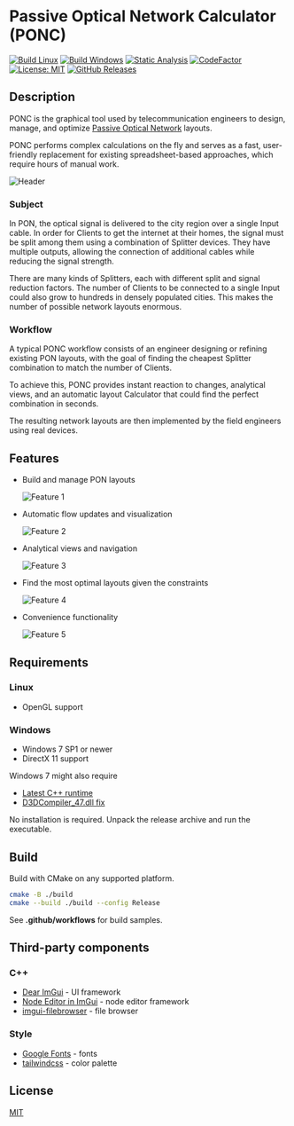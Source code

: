 # Passive Optical Network Calculator (PONC)

[![Build Linux](https://github.com/qoala101/ponc/actions/workflows/build-linux.yml/badge.svg)](https://github.com/qoala101/ponc/actions/workflows/build-linux.yml)
[![Build Windows](https://github.com/qoala101/ponc/actions/workflows/build-windows.yml/badge.svg)](https://github.com/qoala101/ponc/actions/workflows/build-windows.yml)
[![Static Analysis](https://github.com/qoala101/ponc/actions/workflows/static-analysis.yml/badge.svg)](https://github.com/qoala101/ponc/actions/workflows/static-analysis.yml)
[![CodeFactor](https://www.codefactor.io/repository/github/qoala101/ponc/badge)](https://www.codefactor.io/repository/github/qoala101/ponc)
[![License: MIT](https://img.shields.io/badge/license-MIT-blue.svg)](https://opensource.org/licenses/MIT)
[![GitHub Releases](https://img.shields.io/github/release/qoala101/ponc.svg)](https://github.com/qoala101/ponc/releases)

## Description

PONC is the graphical tool used by telecommunication engineers to design, manage, and optimize [Passive Optical Network](https://en.wikipedia.org/wiki/Passive_optical_network) layouts.

PONC performs complex calculations on the fly and serves as a fast, user-friendly replacement for existing spreadsheet-based approaches, which require hours of manual work.

![Header](https://github.com/qoala101/ponc/assets/97284265/bc15e1ca-c095-4154-b909-5a1530119822)

### Subject

In PON, the optical signal is delivered to the city region over a single Input cable. In order for Clients to get the internet at their homes, the signal must be split among them using a combination of Splitter devices. They have multiple outputs, allowing the connection of additional cables while reducing the signal strength.

There are many kinds of Splitters, each with different split and signal reduction factors. The number of Clients to be connected to a single Input could also grow to hundreds in densely populated cities. This makes the number of possible network layouts enormous.

### Workflow

A typical PONC workflow consists of an engineer designing or refining existing PON layouts, with the goal of finding the cheapest Splitter combination to match the number of Clients.

To achieve this, PONC provides instant reaction to changes, analytical views, and an automatic layout Calculator that could find the perfect combination in seconds.

The resulting network layouts are then implemented by the field engineers using real devices.

## Features

- Build and manage PON layouts

  ![Feature 1](https://github.com/qoala101/ponc/assets/97284265/d5f44488-eb61-45e7-ad88-3d79ab3d5bbb)

- Automatic flow updates and visualization

  ![Feature 2](https://github.com/qoala101/ponc/assets/97284265/ad61419e-7fcd-49e8-8c96-f0acbcb26ad7)

- Analytical views and navigation

  ![Feature 3](https://github.com/qoala101/ponc/assets/97284265/e87ac7f2-0776-40f4-a26d-3030cca2c138)

- Find the most optimal layouts given the constraints

  ![Feature 4](https://github.com/qoala101/ponc/assets/97284265/ad26d16a-fd83-4af5-8c0b-4fdca24d3635)

- Convenience functionality

  ![Feature 5](https://github.com/qoala101/ponc/assets/97284265/d627a22c-de49-4e0a-88de-a5b6cf1e169c)

## Requirements

### Linux

- OpenGL support

### Windows

- Windows 7 SP1 or newer
- DirectX 11 support

Windows 7 might also require
- [Latest C++ runtime](https://learn.microsoft.com/en-us/cpp/windows/latest-supported-vc-redist?view=msvc-170)
- [D3DCompiler_47.dll fix](https://support.microsoft.com/en-us/topic/the-net-framework-4-7-installation-is-blocked-on-windows-7-windows-server-2008-r2-and-windows-server-2012-because-of-a-missing-d3dcompiler-update-0869046a-0972-7824-1bb8-5d89bf99e112)

No installation is required. Unpack the release archive and run the executable.

## Build

Build with CMake on any supported platform.

```sh
cmake -B ./build
cmake --build ./build --config Release
```

See **.github/workflows** for build samples.

## Third-party components

### C++

- [Dear ImGui](https://github.com/ocornut/imgui) - UI framework
- [Node Editor in ImGui](https://github.com/thedmd/imgui-node-editor) - node editor framework
- [imgui-filebrowser](https://github.com/AirGuanZ/imgui-filebrowser) - file browser

### Style

- [Google Fonts](https://fonts.google.com) - fonts
- [tailwindcss](https://tailwindcss.com/docs/customizing-colors) - color palette

## License

[MIT](https://opensource.org/license/mit)
